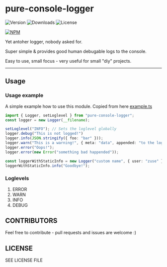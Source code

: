 # pure-console-logger

![Version](https://img.shields.io/npm/v/pure-console-logger.svg?style=flat)
![Downloads](https://img.shields.io/npm/dm/pure-console-logger.svg?style=flat)
![License](https://img.shields.io/npm/l/pure-console-logger.svg?style=flat)


[![NPM](https://nodei.co/npm/pure-console-logger.png?downloads=true&downloadRank=true)](https://nodei.co/npm/pure-console-logger/)

Yet antoher logger, nobody asked for. 

Super simple & provides good human debugable logs to the console.

Easy to use, small focus - very useful for small "diy" projects.
___

## Usage

### Usage example

A simple example how to use this module. Copied from here [example.ts](test/example.ts)
```typescript
import { Logger, setLoglevel } from "pure-console-logger";
const logger = new Logger(__filename);

setLoglevel("INFO"); // Sets the loglevel globally
logger.debug("This is not logged!")
logger.info(JSON.stringify({ foo: "bar" }));
logger.warn("This is a warning!", { meta: "data", appended: "to the log string" });
logger.error("Oops!");
logger.error(new Error("something bad happended"));

const loggerWithStaticInfo = new Logger("custom name", { user: "zuse" });
loggerWithStaticInfo.info("Goodbye!");
```

### Loglevels

1. ERROR
2. WARN
3. INFO
4. DEBUG


## CONTRIBUTORS
Feel free to contribute - pull requests and issues are welcome :)

## LICENSE

SEE LICENSE FILE